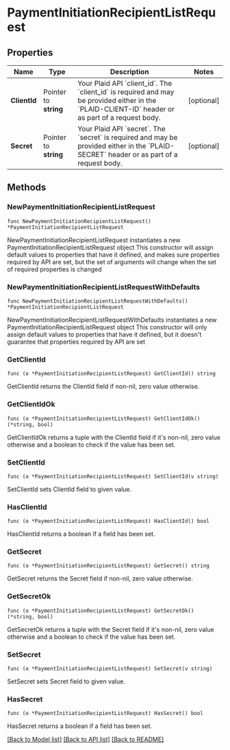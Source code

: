 # PaymentInitiationRecipientListRequest

## Properties

Name | Type | Description | Notes
------------ | ------------- | ------------- | -------------
**ClientId** | Pointer to **string** | Your Plaid API &#x60;client_id&#x60;. The &#x60;client_id&#x60; is required and may be provided either in the &#x60;PLAID-CLIENT-ID&#x60; header or as part of a request body. | [optional] 
**Secret** | Pointer to **string** | Your Plaid API &#x60;secret&#x60;. The &#x60;secret&#x60; is required and may be provided either in the &#x60;PLAID-SECRET&#x60; header or as part of a request body. | [optional] 

## Methods

### NewPaymentInitiationRecipientListRequest

`func NewPaymentInitiationRecipientListRequest() *PaymentInitiationRecipientListRequest`

NewPaymentInitiationRecipientListRequest instantiates a new PaymentInitiationRecipientListRequest object
This constructor will assign default values to properties that have it defined,
and makes sure properties required by API are set, but the set of arguments
will change when the set of required properties is changed

### NewPaymentInitiationRecipientListRequestWithDefaults

`func NewPaymentInitiationRecipientListRequestWithDefaults() *PaymentInitiationRecipientListRequest`

NewPaymentInitiationRecipientListRequestWithDefaults instantiates a new PaymentInitiationRecipientListRequest object
This constructor will only assign default values to properties that have it defined,
but it doesn't guarantee that properties required by API are set

### GetClientId

`func (o *PaymentInitiationRecipientListRequest) GetClientId() string`

GetClientId returns the ClientId field if non-nil, zero value otherwise.

### GetClientIdOk

`func (o *PaymentInitiationRecipientListRequest) GetClientIdOk() (*string, bool)`

GetClientIdOk returns a tuple with the ClientId field if it's non-nil, zero value otherwise
and a boolean to check if the value has been set.

### SetClientId

`func (o *PaymentInitiationRecipientListRequest) SetClientId(v string)`

SetClientId sets ClientId field to given value.

### HasClientId

`func (o *PaymentInitiationRecipientListRequest) HasClientId() bool`

HasClientId returns a boolean if a field has been set.

### GetSecret

`func (o *PaymentInitiationRecipientListRequest) GetSecret() string`

GetSecret returns the Secret field if non-nil, zero value otherwise.

### GetSecretOk

`func (o *PaymentInitiationRecipientListRequest) GetSecretOk() (*string, bool)`

GetSecretOk returns a tuple with the Secret field if it's non-nil, zero value otherwise
and a boolean to check if the value has been set.

### SetSecret

`func (o *PaymentInitiationRecipientListRequest) SetSecret(v string)`

SetSecret sets Secret field to given value.

### HasSecret

`func (o *PaymentInitiationRecipientListRequest) HasSecret() bool`

HasSecret returns a boolean if a field has been set.


[[Back to Model list]](../README.md#documentation-for-models) [[Back to API list]](../README.md#documentation-for-api-endpoints) [[Back to README]](../README.md)


